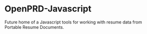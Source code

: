 # OpenPRD-Javascript
Future home of a Javascript tools for working with resume data from Portable Resume Documents.
